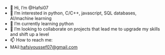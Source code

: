- 👋 Hi, I’m @Hafsi07
- 👀 I’m interested in python, C/C++, javascript, SQL databases, AI/machine learning
- 🌱 I’m currently learning python
- 💞️ I’m looking to collaborate on projects that lead me to upgrade my skills and shift up a level 
- 📫 How to reach me: 
- MAil:hafsiyoussef07@gmail.com


